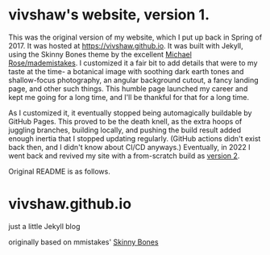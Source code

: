 # vivshaw's website, version 1.

This was the original version of my website, which I put up back in Spring of 2017. It was hosted at https://vivshaw.github.io. It was built with Jekyll, using the Skinny Bones theme by the excellent [Michael Rose/mademistakes](https://mademistakes.com/). I customized it a fair bit to add details that were to my taste at the time- a botanical image with soothing dark earth tones and shallow-focus photography, an angular background cutout, a fancy landing page, and other such things. This humble page launched my career and kept me going for a long time, and I'll be thankful for that for a long time.

As I customized it, it eventually stopped being automagically buildable by GitHub Pages. This proved to be the death knell, as the extra hoops of juggling branches, building locally, and pushing the build result added enough inertia that I stopped updating regularly. (GitHub actions didn't exist back then, and I didn't know about CI/CD anyways.) Eventually, in 2022 I went back and revived my site with a from-scratch build as [version 2](https://github.com/vivshaw/vivshaw.net/tree/v2).

Original README is as follows.

# vivshaw.github.io

just a little Jekyll blog

originally based on mmistakes' [Skinny Bones](https://github.com/mmistakes/skinny-bones-jekyll)
